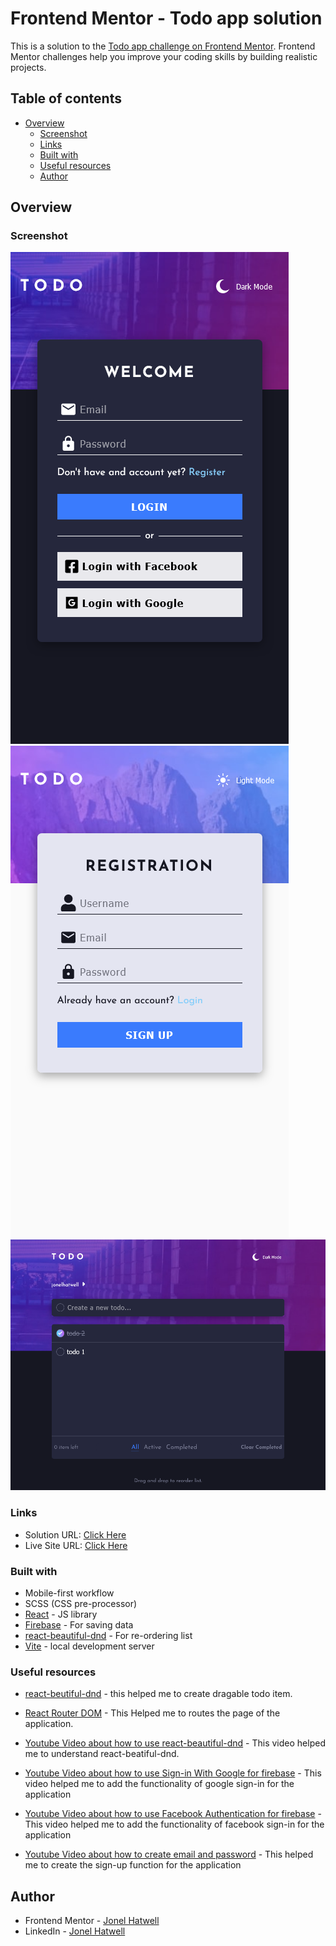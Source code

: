 # Frontend Mentor - Todo app solution

This is a solution to the [Todo app challenge on Frontend Mentor](https://www.frontendmentor.io/challenges/todo-app-Su1_KokOW). Frontend Mentor challenges help you improve your coding skills by building realistic projects.

## Table of contents

- [Overview](#overview)
  - [Screenshot](#screenshot)
  - [Links](#links)
  - [Built with](#built-with)
  - [Useful resources](#useful-resources)
  - [Author](#author)

## Overview

### Screenshot

![Login Page](./UI/todo-login.png)
![Sign-up Page](./UI/todo-registration.png)
![Main Page](./UI/todo-main.png)

### Links

- Solution URL: [Click Here]()
- Live Site URL: [Click Here]()

### Built with

- Mobile-first workflow
- SCSS (CSS pre-processor)
- [React](https://reactjs.org/) - JS library
- [Firebase](https://firebase.google.com/) - For saving data
- [react-beautiful-dnd](https://github.com/atlassian/react-beautiful-dnd) - For re-ordering list
- [Vite](https://vitejs.dev/) -  local development server

### Useful resources

- [react-beutiful-dnd](https://github.com/atlassian/react-beautiful-dnd) - this helped me to create dragable todo item.

- [React Router DOM](https://v5.reactrouter.com/web/guides/quick-start) - This Helped me to routes the page of the application.

- [Youtube Video about how to use react-beautiful-dnd](https://www.youtube.com/watch?v=aYZRRyukuIw&t=60s) - This video helped me to understand react-beatiful-dnd.

- [Youtube Video about how to use Sign-in With Google for firebase](https://www.youtube.com/watch?v=cZAnibwI9u8&t=1457s) - This video helped me to add the functionality of google sign-in for the application

- [Youtube Video about how to use Facebook Authentication for firebase](https://www.youtube.com/watch?v=kEfe9u5F_L0) - This video helped me to add the functionality of facebook sign-in for the application

- [Youtube Video about how to create email and password](https://www.youtube.com/watch?v=x62aBvnRCKw&list=PLaPfwr_iF3CarlXMRMsgF6w4htzDg5tvh&index=2) - This helped me to create the sign-up function for the application

## Author

- Frontend Mentor - [Jonel Hatwell](https://www.frontendmentor.io/profile/hatwell-jonel)
- LinkedIn - [Jonel Hatwell](https://www.linkedin.com/in/jonel-hatwell/)
